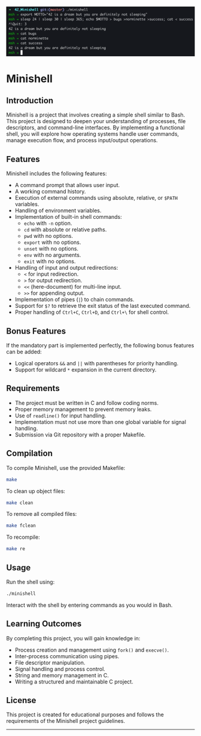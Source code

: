 ![Alt text](terminal.png)
# Minishell

## Introduction
Minishell is a project that involves creating a simple shell similar to Bash. This project is designed to deepen your understanding of processes, file descriptors, and command-line interfaces. By implementing a functional shell, you will explore how operating systems handle user commands, manage execution flow, and process input/output operations.

## Features
Minishell includes the following features:
- A command prompt that allows user input.
- A working command history.
- Execution of external commands using absolute, relative, or `$PATH` variables.
- Handling of environment variables.
- Implementation of built-in shell commands:
  - `echo` with `-n` option.
  - `cd` with absolute or relative paths.
  - `pwd` with no options.
  - `export` with no options.
  - `unset` with no options.
  - `env` with no arguments.
  - `exit` with no options.
- Handling of input and output redirections:
  - `<` for input redirection.
  - `>` for output redirection.
  - `<<` (here-document) for multi-line input.
  - `>>` for appending output.
- Implementation of pipes (`|`) to chain commands.
- Support for `$?` to retrieve the exit status of the last executed command.
- Proper handling of `Ctrl+C`, `Ctrl+D`, and `Ctrl+\` for shell control.

## Bonus Features
If the mandatory part is implemented perfectly, the following bonus features can be added:
- Logical operators `&&` and `||` with parentheses for priority handling.
- Support for wildcard `*` expansion in the current directory.

## Requirements
- The project must be written in C and follow coding norms.
- Proper memory management to prevent memory leaks.
- Use of `readline()` for input handling.
- Implementation must not use more than one global variable for signal handling.
- Submission via Git repository with a proper Makefile.

## Compilation
To compile Minishell, use the provided Makefile:
```sh
make
```
To clean up object files:
```sh
make clean
```
To remove all compiled files:
```sh
make fclean
```
To recompile:
```sh
make re
```

## Usage
Run the shell using:
```sh
./minishell
```
Interact with the shell by entering commands as you would in Bash.

## Learning Outcomes
By completing this project, you will gain knowledge in:
- Process creation and management using `fork()` and `execve()`.
- Inter-process communication using pipes.
- File descriptor manipulation.
- Signal handling and process control.
- String and memory management in C.
- Writing a structured and maintainable C project.

## License
This project is created for educational purposes and follows the requirements of the Minishell project guidelines.

---



